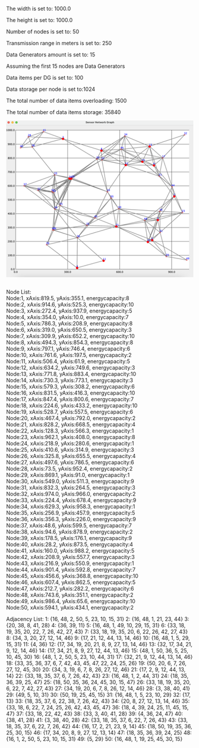 The width is set to: 1000.0

The height is set to: 1000.0

Number of nodes is set to: 50

Transmission range in meters is set to: 250

Data Generators amount is set to: 15

Assuming the first 15 nodes are Data Generators


Data items per DG is set to: 100

Data storage per node is set to:1024

The total number of data items overloading: 1500

The total number of data items storage: 35840

<img align="center" width="2200px" src="https://github.com/YashPolu/DAO2/blob/main/Network%20Graph.png" />

<br/>Node List: 
<br/>Node:1, xAxis:819.5, yAxis:355.1, energycapacity:8 
<br/>Node:2, xAxis:914.6, yAxis:525.3, energycapacity:10 
<br/>Node:3, xAxis:272.4, yAxis:937.9, energycapacity:5 
<br/>Node:4, xAxis:354.0, yAxis:10.0, energycapacity:7 
<br/>Node:5, xAxis:786.3, yAxis:208.9, energycapacity:8 
<br/>Node:6, xAxis:319.0, yAxis:650.5, energycapacity:3 
<br/>Node:7, xAxis:309.9, yAxis:652.2, energycapacity:10 
<br/>Node:8, xAxis:494.3, yAxis:854.3, energycapacity:8 
<br/>Node:9, xAxis:797.1, yAxis:746.4, energycapacity:6 
<br/>Node:10, xAxis:761.6, yAxis:197.5, energycapacity:2 
<br/>Node:11, xAxis:506.4, yAxis:61.9, energycapacity:5 
<br/>Node:12, xAxis:634.2, yAxis:749.6, energycapacity:3 
<br/>Node:13, xAxis:771.8, yAxis:883.4, energycapacity:10 
<br/>Node:14, xAxis:730.3, yAxis:773.1, energycapacity:3 
<br/>Node:15, xAxis:579.3, yAxis:308.2, energycapacity:6 
<br/>Node:16, xAxis:831.5, yAxis:416.3, energycapacity:10 
<br/>Node:17, xAxis:847.4, yAxis:800.6, energycapacity:7 
<br/>Node:18, xAxis:224.6, yAxis:433.2, energycapacity:10
<br/>Node:19, xAxis:528.7, yAxis:557.5, energycapacity:6 
<br/>Node:20, xAxis:467.4, yAxis:792.0, energycapacity:2 
<br/>Node:21, xAxis:828.2, yAxis:668.5, energycapacity:4 
<br/>Node:22, xAxis:128.3, yAxis:566.3, energycapacity:1 
<br/>Node:23, xAxis:962.1, yAxis:408.0, energycapacity:8 
<br/>Node:24, xAxis:218.9, yAxis:280.6, energycapacity:1 
<br/>Node:25, xAxis:410.6, yAxis:314.9, energycapacity:3 
<br/>Node:26, xAxis:325.8, yAxis:655.5, energycapacity:4 
<br/>Node:27, xAxis:497.6, yAxis:786.5, energycapacity:6 
<br/>Node:28, xAxis:73.5, yAxis:952.4, energycapacity:2 
<br/>Node:29, xAxis:869.1, yAxis:91.0, energycapacity:1 
<br/>Node:30, xAxis:549.0, yAxis:511.3, energycapacity:9 
<br/>Node:31, xAxis:832.3, yAxis:264.5, energycapacity:3 
<br/>Node:32, xAxis:974.0, yAxis:966.0, energycapacity:2 
<br/>Node:33, xAxis:224.4, yAxis:678.4, energycapacity:9 
<br/>Node:34, xAxis:629.3, yAxis:958.3, energycapacity:1 
<br/>Node:35, xAxis:256.9, yAxis:457.9, energycapacity:5 
<br/>Node:36, xAxis:356.3, yAxis:226.0, energycapacity:9 
<br/>Node:37, xAxis:48.6, yAxis:599.5, energycapacity:7 
<br/>Node:38, xAxis:94.6, yAxis:878.9, energycapacity:2 
<br/>Node:39, xAxis:178.5, yAxis:176.1, energycapacity:9 
<br/>Node:40, xAxis:28.2, yAxis:873.5, energycapacity:4 
<br/>Node:41, xAxis:160.0, yAxis:988.2, energycapacity:5 
<br/>Node:42, xAxis:208.9, yAxis:557.7, energycapacity:3 
<br/>Node:43, xAxis:216.9, yAxis:550.9, energycapacity:1 
<br/>Node:44, xAxis:901.4, yAxis:592.8, energycapacity:7 
<br/>Node:45, xAxis:456.6, yAxis:368.8, energycapacity:10 
<br/>Node:46, xAxis:607.4, yAxis:862.5, energycapacity:5 
<br/>Node:47, xAxis:212.7, yAxis:282.2, energycapacity:6 
<br/>Node:48, xAxis:743.6, yAxis:351.1, energycapacity:2 
<br/>Node:49, xAxis:986.4, yAxis:65.6, energycapacity:10 
<br/>Node:50, xAxis:594.1, yAxis:434.1, energycapacity:2



Adjacency List: 
1: {16, 48, 2, 50, 5, 23, 10, 15, 31}
2: {16, 48, 1, 21, 23, 44}
3: {20, 38, 8, 41, 28}
4: {36, 39, 11}
5: {16, 48, 1, 49, 10, 29, 15, 31}
6: {33, 18, 19, 35, 20, 22, 7, 26, 42, 27, 43}
7: {33, 18, 19, 35, 20, 6, 22, 26, 42, 27, 43}
8: {34, 3, 20, 27, 12, 14, 46}
9: {17, 21, 12, 44, 13, 14, 46}
10: {16, 48, 1, 5, 29, 15, 31}
11: {4, 36}
12: {17, 34, 19, 20, 21, 8, 9, 27, 13, 14, 46}
13: {32, 17, 34, 21, 9, 12, 14, 46}
14: {17, 34, 21, 8, 9, 27, 12, 44, 13, 46}
15: {48, 1, 50, 36, 5, 25, 10, 45, 30}
16: {48, 1, 2, 50, 5, 23, 10, 44, 31}
17: {32, 21, 9, 12, 44, 13, 14, 46}
18: {33, 35, 36, 37, 6, 7, 42, 43, 45, 47, 22, 24, 25, 26}
19: {50, 20, 6, 7, 26, 27, 12, 45, 30}
20: {34, 3, 19, 6, 7, 8, 26, 27, 12, 46}
21: {17, 2, 9, 12, 44, 13, 14}
22: {33, 18, 35, 37, 6, 7, 26, 42, 43}
23: {16, 48, 1, 2, 44, 31}
24: {18, 35, 36, 39, 25, 47}
25: {18, 50, 35, 36, 24, 45, 30, 15, 47}
26: {33, 18, 19, 35, 20, 6, 22, 7, 42, 27, 43}
27: {34, 19, 20, 6, 7, 8, 26, 12, 14, 46}
28: {3, 38, 40, 41}
29: {49, 5, 10, 31}
30: {50, 19, 25, 45, 15}
31: {16, 48, 1, 5, 23, 10, 29}
32: {17, 13}
33: {18, 35, 37, 6, 22, 38, 7, 26, 42, 43}
34: {20, 8, 27, 12, 13, 14, 46}
35: {33, 18, 6, 22, 7, 24, 25, 26, 42, 43, 45, 47}
36: {18, 4, 39, 24, 25, 11, 45, 15, 47}
37: {33, 18, 22, 42, 43}
38: {33, 3, 40, 41, 28}
39: {4, 36, 24, 47}
40: {38, 41, 28}
41: {3, 38, 40, 28}
42: {33, 18, 35, 37, 6, 22, 7, 26, 43}
43: {33, 18, 35, 37, 6, 22, 7, 26, 42}
44: {16, 17, 2, 21, 23, 9, 14}
45: {18, 50, 19, 35, 36, 25, 30, 15}
46: {17, 34, 20, 8, 9, 27, 12, 13, 14}
47: {18, 35, 36, 39, 24, 25}
48: {16, 1, 2, 50, 5, 23, 10, 15, 31}
49: {5, 29}
50: {16, 48, 1, 19, 25, 45, 30, 15}